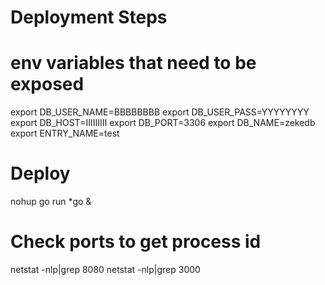 # Deployment Steps

# env variables that need to be exposed 

export DB_USER_NAME=BBBBBBBB
export DB_USER_PASS=YYYYYYYY
export DB_HOST=IIIIIIIII
export DB_PORT=3306
export DB_NAME=zekedb
export ENTRY_NAME=test





# Deploy

nohup go run *go &


# Check ports to get process id 
netstat -nlp|grep 8080
netstat -nlp|grep 3000

